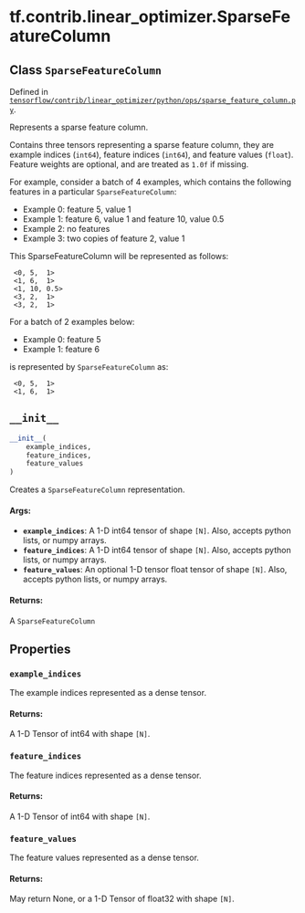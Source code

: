 <div itemscope itemtype="http://developers.google.com/ReferenceObject">
<meta itemprop="name" content="tf.contrib.linear_optimizer.SparseFeatureColumn" />
<meta itemprop="path" content="Stable" />
<meta itemprop="property" content="example_indices"/>
<meta itemprop="property" content="feature_indices"/>
<meta itemprop="property" content="feature_values"/>
<meta itemprop="property" content="__init__"/>
</div>

# tf.contrib.linear_optimizer.SparseFeatureColumn

## Class `SparseFeatureColumn`





Defined in [`tensorflow/contrib/linear_optimizer/python/ops/sparse_feature_column.py`](/code/stable/tensorflow/contrib/linear_optimizer/python/ops/sparse_feature_column.py).

Represents a sparse feature column.

Contains three tensors representing a sparse feature column, they are
example indices (`int64`), feature indices (`int64`), and feature
values (`float`).
Feature weights are optional, and are treated as `1.0f` if missing.

For example, consider a batch of 4 examples, which contains the following
features in a particular `SparseFeatureColumn`:

* Example 0: feature 5, value 1
* Example 1: feature 6, value 1 and feature 10, value 0.5
* Example 2: no features
* Example 3: two copies of feature 2, value 1

This SparseFeatureColumn will be represented as follows:

```
 <0, 5,  1>
 <1, 6,  1>
 <1, 10, 0.5>
 <3, 2,  1>
 <3, 2,  1>
```

For a batch of 2 examples below:

* Example 0: feature 5
* Example 1: feature 6

is represented by `SparseFeatureColumn` as:

```
 <0, 5,  1>
 <1, 6,  1>

```


<h2 id="__init__"><code>__init__</code></h2>

``` python
__init__(
    example_indices,
    feature_indices,
    feature_values
)
```

Creates a `SparseFeatureColumn` representation.

#### Args:

* <b>`example_indices`</b>: A 1-D int64 tensor of shape `[N]`. Also, accepts
  python lists, or numpy arrays.
* <b>`feature_indices`</b>: A 1-D int64 tensor of shape `[N]`. Also, accepts
  python lists, or numpy arrays.
* <b>`feature_values`</b>: An optional 1-D tensor float tensor of shape `[N]`. Also,
  accepts python lists, or numpy arrays.


#### Returns:

A `SparseFeatureColumn`



## Properties

<h3 id="example_indices"><code>example_indices</code></h3>

The example indices represented as a dense tensor.

#### Returns:

A 1-D Tensor of int64 with shape `[N]`.

<h3 id="feature_indices"><code>feature_indices</code></h3>

The feature indices represented as a dense tensor.

#### Returns:

A 1-D Tensor of int64 with shape `[N]`.

<h3 id="feature_values"><code>feature_values</code></h3>

The feature values represented as a dense tensor.

#### Returns:

May return None, or a 1-D Tensor of float32 with shape `[N]`.



